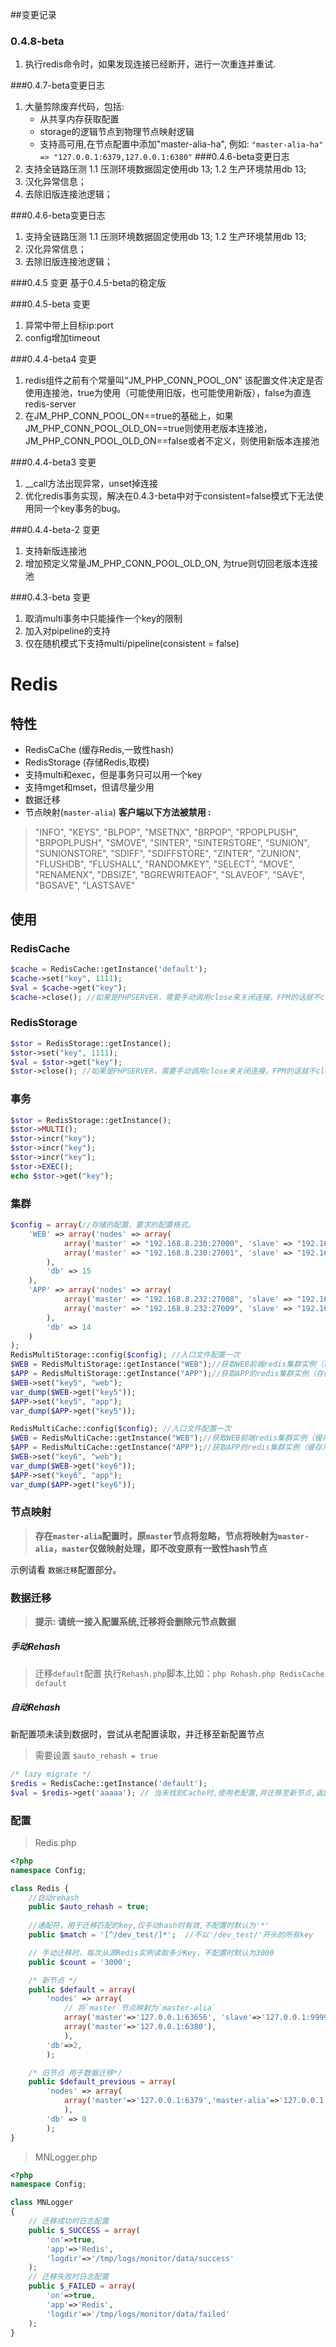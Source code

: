 ##变更记录
### 0.4.8-beta
1. 执行redis命令时，如果发现连接已经断开，进行一次重连并重试. 

###0.4.7-beta变更日志
1. 大量剪除废弃代码，包括:
    - 从共享内存获取配置
    - storage的逻辑节点到物理节点映射逻辑
    - 支持高可用,在节点配置中添加"master-alia-ha", 例如: `"master-alia-ha" => "127.0.0.1:6379,127.0.0.1:6380"` 
###0.4.6-beta变更日志
1. 支持全链路压测
    1.1 压测环境数据固定使用db 13;
    1.2 生产环境禁用db 13;
2. 汉化异常信息；
3. 去除旧版连接池逻辑；

###0.4.6-beta变更日志
1. 支持全链路压测
    1.1 压测环境数据固定使用db 13;
    1.2 生产环境禁用db 13;
2. 汉化异常信息；
3. 去除旧版连接池逻辑；

###0.4.5 变更
基于0.4.5-beta的稳定版

###0.4.5-beta 变更
1. 异常中带上目标ip:port
2. config增加timeout

###0.4.4-beta4 变更
1. redis组件之前有个常量叫“JM_PHP_CONN_POOL_ON” 该配置文件决定是否使用连接池，true为使用（可能使用旧版，也可能使用新版），false为直连redis-server
2. 在JM_PHP_CONN_POOL_ON==true的基础上，如果JM_PHP_CONN_POOL_OLD_ON==true则使用老版本连接池，JM_PHP_CONN_POOL_OLD_ON==false或者不定义，则使用新版本连接池

###0.4.4-beta3 变更
1. __call方法出现异常，unset掉连接
2. 优化redis事务实现，解决在0.4.3-beta中对于consistent=false模式下无法使用同一个key事务的bug。 

###0.4.4-beta-2 变更
1. 支持新版连接池
2. 增加预定义常量JM_PHP_CONN_POOL_OLD_ON, 为true则切回老版本连接池

###0.4.3-beta 变更
1. 取消multi事务中只能操作一个key的限制
2. 加入对pipeline的支持
3. 仅在随机模式下支持multi/pipeline(consistent = false)

# Redis

## 特性
* RedisCaChe (缓存Redis,一致性hash)
*  RedisStorage (存储Redis,取模)
*  支持multi和exec，但是事务只可以用一个key
*  支持mget和mset，但请尽量少用
*  数据迁移
*  节点映射(`master-alia`)
**客户端以下方法被禁用 :**

> "INFO", "KEYS", "BLPOP", "MSETNX", "BRPOP", "RPOPLPUSH", "BRPOPLPUSH", "SMOVE", "SINTER", "SINTERSTORE", "SUNION", "SUNIONSTORE", "SDIFF", "SDIFFSTORE", "ZINTER", "ZUNION",  "FLUSHDB", "FLUSHALL", "RANDOMKEY", "SELECT", "MOVE", "RENAMENX", "DBSIZE", "BGREWRITEAOF", "SLAVEOF", "SAVE", "BGSAVE", "LASTSAVE"
 
## 使用
### RedisCache
``` php
$cache = RedisCache::getInstance('default');
$cache->set("key", 1111);
$val = $cache->get("key");
$cache->close(); //如果是PHPSERVER，需要手动调用close来关闭连接。FPM的话就不close也行
```
### RedisStorage
``` php
$stor = RedisStorage::getInstance();
$stor->set("key", 1111);
$val = $stor->get("key");
$stor->close(); //如果是PHPSERVER，需要手动调用close来关闭连接。FPM的话就不close也行
```
### 事务
``` php
$stor = RedisStorage::getInstance();
$stor->MULTI();
$stor->incr("key");
$stor->incr("key");
$stor->incr("key");
$stor->EXEC();
echo $stor->get("key");
```
### 集群
``` php
$config = array(//存储的配置，要求的配置格式。
    'WEB' => array('nodes' => array(
            array('master' => "192.168.8.230:27000", 'slave' => "192.168.8.231:27000"),
            array('master' => "192.168.8.230:27001", 'slave' => "192.168.8.231:27001"),
        ),
        'db' => 15
    ),
    'APP' => array('nodes' => array(
            array('master' => "192.168.8.232:27008", 'slave' => "192.168.8.231:27008"),
            array('master' => "192.168.8.232:27009", 'slave' => "192.168.8.231:27009"),
        ),
        'db' => 14
    )
);
RedisMultiStorage::config($config); //入口文件配置一次
$WEB = RedisMultiStorage::getInstance("WEB");//获取WEB前端redis集群实例（存储）
$APP = RedisMultiStorage::getInstance("APP");//获取APP的redis集群实例（存储）
$WEB->set("key5", "web");
var_dump($WEB->get("key5"));
$APP->set("key5", "app");
var_dump($APP->get("key5"));

RedisMultiCache::config($config); //入口文件配置一次
$WEB = RedisMultiCache::getInstance("WEB");//获取WEB前端redis集群实例（缓存）
$APP = RedisMultiCache::getInstance("APP");//获取APP的redis集群实例（缓存）
$WEB->set("key6", "web");
var_dump($WEB->get("key6"));
$APP->set("key6", "app");
var_dump($APP->get("key6"));
```
### 节点映射
> **存在`master-alia`配置时，原`master`节点将忽略，节点将映射为`master-alia`，`master`仅做映射处理，即不改变原有一致性hash节点**

示例请看 `数据迁移`配置部分。
### 数据迁移
> **提示:   请统一接入配置系统,迁移将会删除元节点数据**
##### 手动Rehash
> 迁移`default`配置
执行`Rehash.php`脚本,比如：`php Rehash.php RedisCache default`
##### 自动Rehash
新配置项未读到数据时，尝试从老配置读取，并迁移至新配置节点
> 需要设置 `$auto_rehash = true`
``` php
/* lazy migrate */
$redis = RedisCache::getInstance('default');
$val = $redis->get('aaaaa'); // 当未找到Cache时,使用老配置,并迁移至新节点,返回结果
```
### 配置

> Redis.php

``` php
<?php
namespace Config;

class Redis {
	//自动rehash
	public $auto_rehash = true;
	
	//通配符，用于迁移匹配的key,仅手动hash时有效,不配置时默认为'*'
	public $match = '[^/dev_test/]*';  //不以'/dev_test/'开头的所有key

	// 手动迁移时，每次从源Redis实例读取多少Key，不配置时默认为3000
	public $count = '3000';

	/* 新节点 */
	public $default = array(
		'nodes' => array(
			// 将`master`节点映射为`master-alia`
			array('master'=>'127.0.0.1:63656', 'slave'=>'127.0.0.1:9999'，'master-alia'=>'127.0.0.1:9379'),
			array('master'=>'127.0.0.1:6380'),
			),
		'db'=>2,
		);

	/* 旧节点 用于数据迁移*/
	public $default_previous = array(
		'nodes' => array(
			array('master'=>'127.0.0.1:6379','master-alia'=>'127.0.0.1:8888'),
			),
		'db' => 0
		);
}
```

> MNLogger.php

``` php
<?php
namespace Config;

class MNLogger
{
    // 迁移成功时日志配置
	public $_SUCCESS = array(
		'on'=>true,
		'app'=>'Redis',
		'logdir'=>'/tmp/logs/monitor/data/success'
	);
	// 迁移失败时日志配置
	public $_FAILED = array(
		'on'=>true,
		'app'=>'Redis',
		'logdir'=>'/tmp/logs/monitor/data/failed'
	);
}
```
